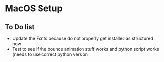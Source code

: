 # MacOS Setup

## To Do list
- Update the Fonts because do not properly get installed as structured now
- Test to see if the bounce animation stuff works and python script works (needs to use correct python version
